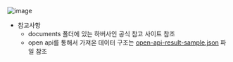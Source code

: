 ![image](https://github.com/chankijung/zerobase-mission3/assets/101311819/1c9f7c8e-2bdd-4543-9c9c-4783a2f9ad88)



* 참고사항
  - documents 폴더에 있는 하버사인 공식 참고 사이트 참조
  - open api를 통해서 가져온 데이터 구조는 [open-api-result-sample.json](documents%2Fopen-api-result-sample.json) 파일 참조
